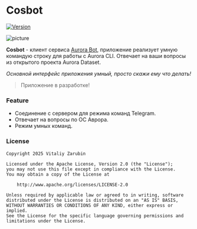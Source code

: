 Cosbot
===================

[![Version](https://img.shields.io/badge/PyPI-0.0.15-blue?logo=pypi&logoColor=white)](https://pypi.org/project/cosbot/)

![picture](https://github.com/keygenqt/cosbot/blob/main/data/preview_850.png?raw=true)

**Cosbot** - клиент сервиса [Aurora Bot](https://aurora-bot.keygenqt.com/), приложение реализует умную командую строку для работы с Aurora CLI.
Отвечает на ваши вопросы из открытого проекта Aurora Dataset.

*Основной интерфейс приложения умный, просто скажи ему что делать!*

> Приложение в разработке!

### Feature

- Соединение с сервером для режима команд Telegram.
- Отвечает на вопросы по ОС Аврора.
- Режим умных команд.

### License

```
Copyright 2025 Vitaliy Zarubin

Licensed under the Apache License, Version 2.0 (the "License");
you may not use this file except in compliance with the License.
You may obtain a copy of the License at

    http://www.apache.org/licenses/LICENSE-2.0

Unless required by applicable law or agreed to in writing, software
distributed under the License is distributed on an "AS IS" BASIS,
WITHOUT WARRANTIES OR CONDITIONS OF ANY KIND, either express or implied.
See the License for the specific language governing permissions and
limitations under the License.
```